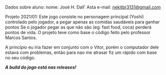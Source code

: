 Dados sobre aluno:
nome: José H. Dall' Asta
e-mail: nekitbr3131@gmail.com

Projeto 2021/01:
Este jogo consiste no personagem principal (Yoshi) controlado pelo jogador, a pegar apenas as comidas saudáveis para ganhar pontos
Se o jogador pegar as que não são (eg: fast food, coca) perderá pontos de vida.
O projeto teve como base o código feito pelo professor Marcos Santos.

A princípio eu iria fazer em conjunto com o Vitor, porém o computador dele estava com problemas, então para nao me atrasar fiz um rápido com base no seu código.

***A build do jogo está nas releases!***
